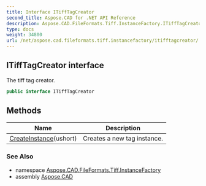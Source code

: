 ```yaml
---
title: Interface ITiffTagCreator
second_title: Aspose.CAD for .NET API Reference
description: Aspose.CAD.FileFormats.Tiff.InstanceFactory.ITiffTagCreator interface. The tiff tag creator
type: docs
weight: 34800
url: /net/aspose.cad.fileformats.tiff.instancefactory/itifftagcreator/
---
```

## ITiffTagCreator interface

The tiff tag creator.

```csharp
public interface ITiffTagCreator
```

## Methods

| Name | Description |
| --- | --- |
| [CreateInstance](../../aspose.cad.fileformats.tiff.instancefactory/itifftagcreator/createinstance/)(ushort) | Creates a new tag instance. |

### See Also

* namespace [Aspose.CAD.FileFormats.Tiff.InstanceFactory](../../aspose.cad.fileformats.tiff.instancefactory/)
* assembly [Aspose.CAD](../../)


